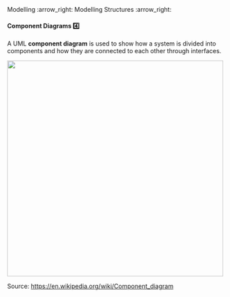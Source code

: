 <link rel="stylesheet" href="{{baseUrl}}/css/textbook.css">

<div class="website-content">

<div id="path">Modelling :arrow_right: Modelling Structures :arrow_right:</div>

<div id="title">

#### Component Diagrams :four:

</div>

<div id="body">

A UML **component diagram** is used to show how a system is divided into components and how they are connected to each other through interfaces.

<img src="{{baseUrl}}/modelling/modellingStructures/componentDiagrams/images/diagram.png" height="500" />
<p/>

Source: https://en.wikipedia.org/wiki/Component_diagram

</div>

</div>

